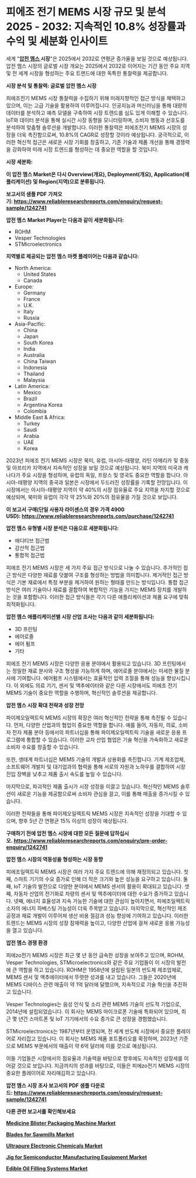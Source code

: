 <p><h1>피에조 전기 MEMS 시장 규모 및 분석 2025 - 2032: 지속적인 10.8% 성장률과 수익 및 세분화 인사이트</h1></p><p>세계 "<strong><a href="https://www.reliableresearchreports.com/piezoelectric-mems-r1242741?utm_campaign=106&utm_medium=8&utm_source=Github&utm_content=ia&utm_term=08032025&utm_id=piezoelectric-mems">압전 멤스&nbsp;</a></strong><strong>시장</strong>"은 2025에서 2032로 연평균 증가율을 보일 것으로 예상됩니다. 압전 멤스 시장의 글로벌 시장 개요는 2025에서 2032로 이어지는 기간 동안 주요 지역 및 전 세계 시장을 형성하는 주요 트렌드에 대한 독특한 통찰력을 제공합니다.</p>
<p><strong>시장 분석 및 통찰력: 글로벌 압전 멤스 시장</strong></p>
<p><p>피에조전기 MEMS 시장 통찰력을 수집하기 위해 미래지향적인 접근 방식을 채택하고 있으며, 이는 고급 기술을 활용하여 이루어집니다. 인공지능과 머신러닝을 통해 대량의 데이터를 분석하고 예측 모델을 구축하여 시장 트렌드를 심도 있게 이해할 수 있습니다. IoT와 데이터 분석을 통해 실시간 시장 동향을 모니터링하며, 소비자 행동과 선호도를 분석하여 맞춤형 솔루션을 개발합니다. 이러한 통찰력은 피에조전기 MEMS 시장의 성장을 더욱 촉진함으로써, 10.8%의 CAGR로 성장할 것이라 예상됩니다. 궁극적으로, 이러한 혁신적 접근은 새로운 시장 기회를 창출하고, 기존 기술과 제품 개선을 통해 경쟁력을 강화하여 미래 시장 트렌드를 형성하는 데 중요한 역할을 할 것입니다.</p><a href="%7CAUTHORITHY_DOMAIN_URL%7C?utm_campaign=106&utm_medium=8&utm_source=Github&utm_content=ia&utm_term=08032025&utm_id=piezoelectric-mems"></a></p>
<p><strong>시장 세분화:</strong></p>
<p><strong>이 압전 멤스 Market은 다시 Overview(개요), Deployment(개요), Application(애플리케이션) 및 Region(지역)으로 분류됩니다.</strong></p>
<p><strong>보고서의 샘플 PDF 가져오기:&nbsp;<a href="https://www.reliableresearchreports.com/enquiry/request-sample/1242741?utm_campaign=106&utm_medium=8&utm_source=Github&utm_content=ia&utm_term=08032025&utm_id=piezoelectric-mems">https://www.reliableresearchreports.com/enquiry/request-sample/1242741</a></strong><strong></strong></p>
<p><strong>압전 멤스 Market Player는 다음과 같이 세분화됩니다:</strong></p>
<p><ul><li>ROHM</li><li>Vesper Technologies</li><li>STMicroelectronics</li></ul></p>
<p><strong>지역별로 제공되는 압전 멤스 마켓 플레이어는 다음과 같습니다:</strong></p>
<p><ul>
    <li>
        North America:
        <ul>
            <li>United States</li>
            <li>Canada</li>
        </ul>
    </li>
    <li>
        Europe:
        <ul>
            <li>Germany</li>
            <li>France</li>
            <li>U.K.</li>
            <li>Italy</li>
            <li>Russia</li>
        </ul>
    </li>
    <li>
        Asia-Pacific:
        <ul>
            <li>China</li>
            <li>Japan</li>
            <li>South Korea</li>
            <li>India</li>
            <li>Australia</li>
            <li>China Taiwan</li>
            <li>Indonesia</li>
            <li>Thailand</li>
            <li>Malaysia</li>
        </ul>
    </li>
    <li>
        Latin America:
        <ul>
            <li>Mexico</li>
            <li>Brazil</li>
            <li>Argentina Korea</li>
            <li>Colombia</li>
        </ul>
    </li>
    <li>
        Middle East & Africa:
        <ul>
            <li>Turkey</li>
            <li>Saudi</li>
            <li>Arabia</li>
            <li>UAE</li>
            <li>Korea</li>
        </ul>
    </li>
    </ul></p>
<p><p>2023년 피에조 전기 MEMS 시장은 북미, 유럽, 아시아-태평양, 라틴 아메리카 및 중동 및 아프리카 지역에서 지속적인 성장을 보일 것으로 예상됩니다. 북미 지역의 미국과 캐나다가 주요 시장을 형성하며, 유럽의 독일, 프랑스 및 영국도 중요한 역할을 합니다. 아시아-태평양 지역의 중국과 일본은 시장에서 두드러진 성장률을 기록할 전망입니다. 이 시장에서는 아시아-태평양 지역이 약 40%의 시장 점유율로 주요 지역을 차지할 것으로 예상되며, 북미와 유럽이 각각 약 25%와 20%의 점유율을 가질 것으로 보입니다.</p></p>
<p><strong>이 보고서 구매(단일 사용자 라이센스의 경우 가격 4900 USD):&nbsp;<a href="https://www.reliableresearchreports.com/purchase/1242741?utm_campaign=106&utm_medium=8&utm_source=Github&utm_content=ia&utm_term=08032025&utm_id=piezoelectric-mems">https://www.reliableresearchreports.com/purchase/1242741</a></strong></p>
<p><strong>압전 멤스 유형별 시장 분석은 다음으로 세분화됩니다:</strong></p>
<p><ul><li>애디티브 접근법</li><li>감산적 접근법</li><li>통합적 접근법</li></ul></p>
<p><p>피에조 전기 MEMS 시장은 세 가지 주요 접근 방식으로 나눌 수 있습니다. 추가적인 접근 방식은 다양한 재료를 덧붙여 구조를 형성하는 방법을 의미합니다. 제거적인 접근 방식은 기본 재료에서 특정 부분을 제거하여 원하는 형태를 만드는 방식입니다. 통합 접근 방식은 여러 기술이나 재료를 결합하여 복합적인 기능을 가지는 MEMS 장치를 개발하는 것을 포함합니다. 이러한 접근 방식들은 각기 다른 애플리케이션과 제품 요구에 맞춰 최적화됩니다.</p></p>
<p><strong>압전 멤스 애플리케이션별 시장 산업 조사는 다음과 같이 세분화됩니다:</strong></p>
<p><ul><li>3D 프린팅</li><li>에어로졸</li><li>에어 펌프</li><li>기타</li></ul></p>
<p><p>피에조 전기 MEMS 시장은 다양한 응용 분야에서 활용되고 있습니다. 3D 프린팅에서는 정밀한 재료 분사와 구조 형성을 가능하게 하며, 에어로졸 분야에서는 미세한 물질 분사에 기여합니다. 에어펌프 시스템에서는 효율적인 압력 조절을 통해 성능을 향상시킵니다. 이 외에도 의료 기기, 센서 및 액추에이터와 같은 다른 시장에서도 피에조 전기 MEMS 기술이 중요한 역할을 수행하며, 혁신적인 솔루션을 제공합니다.</p></p>
<p><strong>압전 멤스 시장 확대 전략과 성장 전망</strong></p>
<p><p>파이제오일렉트릭 MEMS 시장의 확장은 여러 혁신적인 전략을 통해 촉진될 수 있습니다. 먼저, 다양한 산업과의 협업이 중요한 역할을 합니다. 예를 들어, 자동차, 의료, 소비자 전자 제품 분야 등에서의 파트너십을 통해 파이제오일렉트릭 기술을 새로운 응용 프로그램에 통합할 수 있습니다. 이러한 교차 산업 협업은 기술 혁신을 가속화하고 새로운 소비자 수요를 창출할 수 있습니다.</p><p>또한, 생태계 파트너십은 MEMS 기술의 개발과 상용화를 촉진합니다. 기계 제조업체, 소프트웨어 개발자 및 대기업과의 협력을 통해 서로의 자원과 노하우를 결합하여 시장 진입 장벽을 낮추고 제품 출시 속도를 높일 수 있습니다.</p><p>마지막으로, 파괴적인 제품 출시가 시장 성장을 이끌고 있습니다. 혁신적인 MEMS 솔루션이 새로운 기능을 제공함으로써 소비자 관심을 끌고, 이를 통해 매출을 증가시킬 수 있습니다.</p><p>이러한 전략들을 통해 파이제오일렉트릭 MEMS 시장은 지속적인 성장을 기대할 수 있으며, 향후 5년 간 연평균 15% 이상의 성장이 예상됩니다.</p></p>
<p><strong>구매하기 전에 압전 멤스 시장에 대한 모든 질문에 답하십시오.&nbsp;<a href="https://www.reliableresearchreports.com/enquiry/pre-order-enquiry/1242741?utm_campaign=106&utm_medium=8&utm_source=Github&utm_content=ia&utm_term=08032025&utm_id=piezoelectric-mems">https://www.reliableresearchreports.com/enquiry/pre-order-enquiry/1242741</a></strong><strong></strong></p>
<p><strong>압전 멤스 시장의 역동성을 형성하는 시장 동향</strong></p>
<p><p>피에조일렉트릭 MEMS 시장은 여러 가지 주요 트렌드에 의해 재정의되고 있습니다. 첫째, 스마트 기기의 수요 증가로 인해 더 작은 크기와 높은 성능을 요구하고 있습니다. 둘째, IoT 기술의 발전으로 다양한 분야에서 MEMS 센서의 활용이 확대되고 있습니다. 셋째, 자동차 산업의 전기화로 차량의 센서 및 액추에이터에 대한 수요가 증가하고 있습니다. 넷째, 에너지 효율성과 지속 가능한 기술에 대한 관심이 높아지면서, 피에조일렉트릭 소자의 에너지 하베스팅 가능성이 더욱 주목받고 있습니다. 마지막으로, 혁신적인 제조 공정과 재료 개발이 이루어져 생산 비용 절감과 성능 향상에 기여하고 있습니다. 이러한 트렌드는 MEMS 시장의 성장 잠재력을 높이고, 다양한 산업에 걸쳐 새로운 응용 가능성을 열고 있습니다.</p></p>
<p><strong>압전 멤스 경쟁 환경</strong></p>
<p><p>피에zo전기 MEMS 시장은 최근 몇 년 동안 급속한 성장을 보여주고 있으며, ROHM, Vesper Technologies, STMicroelectronics와 같은 주요 기업들이 이 시장의 발전에 큰 역할을 하고 있습니다. ROHM은 1958년에 설립된 일본의 반도체 제조업체로, MEMS 센서 및 액추에이터에서 뚜렷한 성과를 내고 있습니다. 그들은 2020년에 MEMS 디바이스 관련 매출이 약 1억 달러에 달했으며, 지속적으로 기술 혁신을 추진하고 있습니다.</p><p>Vesper Technologies는 음성 인식 및 소리 관련 MEMS 기술의 선도적 기업으로, 2014년에 설립되었습니다. 이 회사는 MEMS 마이크로폰 기술에 특화되어 있으며, 최근 몇 년간 스마트폰 및 IoT 기기에서의 수요 증가로 큰 성장을 경험했습니다.</p><p>STMicroelectronics는 1987년부터 운영되며, 전 세계 반도체 시장에서 중요한 플레이어로 자리잡고 있습니다. 이 회사는 MEMS 제품 포트폴리오를 확장하며, 2023년 기준으로 MEMS 부문에서의 매출이 약 6억 달러에 이를 것으로 예상됩니다. </p><p>이들 기업들은 시장에서의 점유율과 기술력을 바탕으로 향후에도 지속적인 성장세를 이어갈 것으로 보입니다. 지금까지의 성과를 바탕으로, 이들은 피에zo전기 MEMS 시장의 중요한 플레이어로 자리매김하고 있습니다.</p></p>
<p><strong>압전 멤스 시장 조사 보고서의 PDF 샘플 다운로드:&nbsp;<a href="https://www.reliableresearchreports.com/enquiry/request-sample/1242741?utm_campaign=106&utm_medium=8&utm_source=Github&utm_content=ia&utm_term=08032025&utm_id=piezoelectric-mems">https://www.reliableresearchreports.com/enquiry/request-sample/1242741</a></strong></p>
<p><strong></strong></p>
<p><strong></strong></p>
<p><strong></strong></p>
<p><strong></strong></p>
<p><strong>다른 관련 보고서를 확인해보세요</strong></p>
<p><strong><p><a href="https://github.com/lillybosakoi/Market-Research-Report-List-1/blob/main/medicine-blister-packaging-machine-market.md?utm_campaign=106&utm_medium=8&utm_source=Github&utm_content=ia&utm_term=08032025&utm_id=piezoelectric-mems">Medicine Blister Packaging Machine Market</a></p><p><a href="https://github.com/siertnamba7u/Market-Research-Report-List-1/blob/main/blades-for-sawmills-market.md?utm_campaign=106&utm_medium=8&utm_source=Github&utm_content=ia&utm_term=08032025&utm_id=piezoelectric-mems">Blades for Sawmills Market</a></p><p><a href="https://github.com/zakkistuey/Market-Research-Report-List-1/blob/main/ultrapure-electronic-chemicals-market.md?utm_campaign=106&utm_medium=8&utm_source=Github&utm_content=ia&utm_term=08032025&utm_id=piezoelectric-mems">Ultrapure Electronic Chemicals Market</a></p><p><a href="https://github.com/pilukypalis/Market-Research-Report-List-1/blob/main/jig-for-semiconductor-manufacturing-equipment-market.md?utm_campaign=106&utm_medium=8&utm_source=Github&utm_content=ia&utm_term=08032025&utm_id=piezoelectric-mems">Jig for Semiconductor Manufacturing Equipment Market</a></p><p><a href="https://github.com/boyertrull4r/Market-Research-Report-List-1/blob/main/edible-oil-filling-systems-market.md?utm_campaign=106&utm_medium=8&utm_source=Github&utm_content=ia&utm_term=08032025&utm_id=piezoelectric-mems">Edible Oil Filling Systems Market</a></p></strong></p>